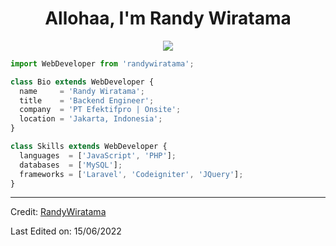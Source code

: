<div align="center">
  <h1 align="center">Allohaa, I'm Randy Wiratama</h1>
</div>

<p align="center">
  <img src="https://github.com/thompsonemerson/thompsonemerson/raw/master/cover-thompson.png" />
</p>

```js
import WebDeveloper from 'randywiratama';

class Bio extends WebDeveloper {
  name     = 'Randy Wiratama';
  title    = 'Backend Engineer';
  company  = 'PT Efektifpro | Onsite';
  location = 'Jakarta, Indonesia';
}

class Skills extends WebDeveloper {
  languages  = ['JavaScript', 'PHP'];
  databases  = ['MySQL'];
  frameworks = ['Laravel', 'Codeigniter', 'JQuery'];
}
```
----
Credit: [RandyWiratama](https://github.com/RandyWiratamaa)

Last Edited on: 15/06/2022

